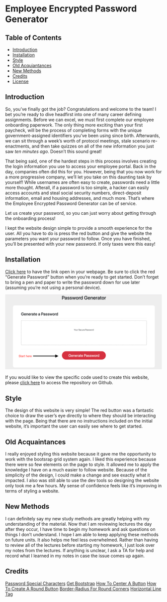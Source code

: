 # Employee Encrypted Password Generator


## Table of Contents

* [Introduction](#introduction)
* [Installation](#installation)
* [Style](#style)
* [Old Acquiantances](#Oldacquaintances)
* [New Methods](#newmethods)
* [Credits](#Credits)
* [License](#License)


## Introduction

So, you’ve finally got the job? Congratulations and welcome to the team! I bet you’re ready to dive headfirst into one of many career defining assignments. Before we can excel, we must first complete our employee onboarding paperwork.
The only thing more exciting than your first paycheck, will be the process of completing forms with the unique government-assigned identifiers you’ve been using since birth. Afterwards, we can sit through a week’s worth of protocol meetings, stale scenario re-enactments, and then take quizzes on all of the new information you just saw *ten minutes ago*. Doesn’t this sound great!

That being said, one of the hardest steps in this process involves creating the login information you use to access your employee portal. Back in the day, companies often did this for you. However, being that you now work for a more progressive company, we’ll let you take on this daunting task by yourself! 
While usernames are often easy to create, passwords need a little more thought. Afterall, if a password is too simple, a hacker can easily access accounts and steal social security numbers, direct-deposit information, email and housing addresses, and much more. That’s where the Employee Encrypted Password Generator can be of service.

Let us create your password, so you can just worry about getting through the onboarding process!

I kept the website design simple to provide a smooth experience for the user. All you have to do is press the red button and give the website the parameters you want your password to follow. Once you have finished, you’ll be presented with your new password. If only taxes were this easy!



## Installation

[Click here](https://aikeh2021.github.io/Employee-Encrypted-Password-Generator/) to have the link open in your webpage. Be sure to click the red “Generate Password” button when you’re ready to get started. Don’t forget to bring a pen and paper to write the password down for use later (assuming you’re not using a personal device).

![image](Deployedsite.png)

If you would like to view the specific code used to create this website, please [click here](https://github.com/Aikeh2021/Employee-Encrypted-Password-Generator) to access the repository on Github. 



## Style

The design of this website is very simple! The red button was a fantastic choice to draw the user’s eye directly to where they should be interacting with the page. Being that there are no instructions included on the initial website, it’s important the user can easily see where to get started.



## Old Acquaintances

I really enjoyed styling this website because it gave me the opportunity to work with the bootsrap grid system again. I liked this experience because there were so few elements on the page to style. It allowed me to apply the knowledge I have on a much easier to follow website. Because of the simplicity of the design, I could make a change and see exactly what it impacted. I also was still able to use the dev tools so designing the website only took me a few hours. My sense of confidence feels like it’s improving in terms of styling a website. 



## New Methods

I can definitely say my new study methods are greatly helping with my understanding of the material. Now that I am reviewing lectures the day after they occur, I have time to begin my homework and ask questions on things I don’t understand. I hope I am able to keep applying these methods on future units. It also helps me feel less overwhelmed. Rather than having to review all of the lectures before starting my homework, I just look over my notes from the lectures. If anything is unclear, I ask a TA for help and record what I learned in my notes in case the issue comes up again. 



## Credits
[Password Special Characters](https://owasp.org/www-community/password-special-characters)
[Get Bootstrap](https://getbootstrap.com/docs/4.5/getting-started/introduction/)
[How To Center A Button](https://www.youtube.com/watch?v=uICsP_UInps)
[How To Create A Round Button](https://www.w3schools.com/howto/howto_css_round_buttons.asp)
[Border-Radius For Round Corners](https://www.w3schools.com/css/css3_borders.asp)
[Horizontal Line Tag](https://www.w3schools.com/tags/tag_hr.asp)







